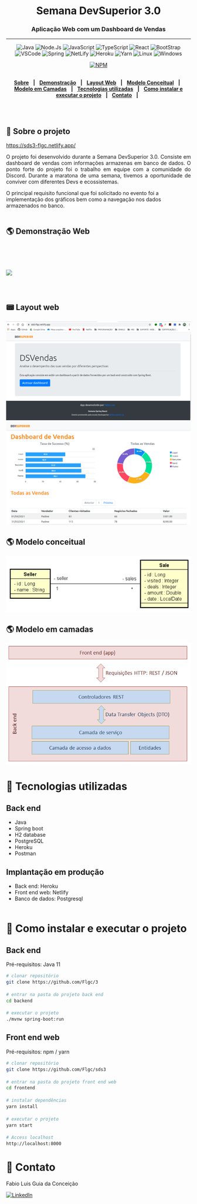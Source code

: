 <div align = "center">
<h1>Semana DevSuperior 3.0</h1>
<h3>Aplicação Web com um Dashboard de Vendas</h3>
<hr>

![Java](https://img.shields.io/badge/-Java-DE252C?style=flat-square&logo=java&logoColor=white)
![Node.Js](https://img.shields.io/badge/Node.js-43853D?style=for-the-square&logo=node.js&logoColor=white)
![JavaScript](https://img.shields.io/badge/JavaScript-323330?style=for-the-square&logo=javascript&logoColor=F7DF1E)
![TypeScript](https://img.shields.io/badge/TypeScript-007ACC?style=for-the-square&logo=typescript&logoColor=white)
![React](https://img.shields.io/badge/-React%20JS-262B32?style=flat-square&logo=react&logoColor=00D0F6)
![BootStrap](https://img.shields.io/badge/Bootstrap-563D7C?style=flat-square&logo=bootstrap&logoColor=white)
![VSCode](https://img.shields.io/badge/-VSCode-0085D1?style=flat-square&logo=visual-studio-code&logoColor=white)
![Spring](https://img.shields.io/badge/Spring-6DB33F?style=flat-square&logo=spring&logoColor=white)
![NetLify](https://img.shields.io/badge/Netlify-00C7B7?style=flat-square&logo=netlify&logoColor=white)
![Heroku](https://img.shields.io/badge/Heroku-430098?style=for-the-square&logo=heroku&logoColor=white)
![Yarn](https://img.shields.io/badge/Yarn-2C8EBB?style=for-the-square&logo=yarn&logoColor=white)
![Linux](https://img.shields.io/badge/Linux-FCC624?style=for-the-square&logo=linux&logoColor=black)
![Windows](https://img.shields.io/badge/Windows-0078D6?style=for-the-square&logo=windows&logoColor=white)

[![NPM](https://img.shields.io/npm/l/react)](https://github.com/Flgc/sds3/blob/main/LICENSE)
<br>
<br>

</div>

<div align="center">

[**Sobre**](https://github.com/Flgc/sds3#-sobre-o-projeto) &nbsp;&nbsp;**|**&nbsp;&nbsp;
[**Demonstração**](https://github.com/Flgc/sds3#-demonstra%C3%A7%C3%A3o-web) &nbsp;&nbsp;**|**&nbsp;&nbsp;
[**Layout Web**](https://github.com/Flgc/sds2#-layout-web) &nbsp;&nbsp;**|**&nbsp;&nbsp;
[**Modelo Conceitual**](https://github.com/Flgc/sds3#-modelo-conceitual) &nbsp;&nbsp;**|**&nbsp;&nbsp;
[**Modelo em Camadas**](https://github.com/Flgc/sds3#-modelo-em-camadas) &nbsp;&nbsp;**|**&nbsp;&nbsp;
[**Tecnologias utilizadas**](https://github.com/Flgc/sds3#-tecnologias-utilizadas) &nbsp;&nbsp;**|**&nbsp;&nbsp;
[**Como instalar e executar o projeto**](https://github.com/Flgc/sds3#-como-instalar-e-executar-o-projeto) &nbsp;&nbsp;**|**&nbsp;&nbsp;
[**Contato**](https://github.com/Flgc/sds3#-contato) &nbsp;&nbsp;**|**&nbsp;&nbsp;

</div><br><br>

## 📃 Sobre o projeto

https://sds3-flgc.netlify.app/

<p align="justify">O projeto foi desenvolvido durante a Semana DevSuperior 3.0. Consiste em dashboard de vendas com informações armazenas em banco de dados. O ponto forte do projeto foi o trabalho em equipe com a comunidade do Discord. Durante a maratona de uma semana, tivemos a oportunidade de conviver com diferentes Devs e ecossistemas.</p>

O principal requisito funcional que foi solicitado no evento foi a implementação dos gráficos bem como a navegação nos dados armazenados no banco.
<br><br>

## 🌎 Demonstração Web

<br>
<h1>
<img src="projeto-sds3/frontend/public/sds3.gif">
</h1><br>

## 📟 Layout web

![Web 1](https://github.com/Flgc/sds3/blob/main/projeto-sds3/frontend/public/DSVendas1.png)
<br>
![Web 2](https://github.com/Flgc/sds3/blob/main/projeto-sds3/frontend/public/DSVendas.png)

## 🌎 Modelo conceitual

![Modelo Conceitual](https://github.com/Flgc/sds3/blob/main/projeto-sds3/frontend/public/model.png)

## 🌎 Modelo em camadas

![Modelo Camadas](https://github.com/Flgc/sds3/blob/main/projeto-sds3/frontend/public/Layers.png)

# 🚀 Tecnologias utilizadas

## Back end

- Java
- Spring boot
- H2 database
- PostgreSQL
- Heroku
- Postman

## Implantação em produção

- Back end: Heroku
- Front end web: Netlify
- Banco de dados: Postgresql
  <br><br>

# 🔧 Como instalar e executar o projeto

## Back end

Pré-requisitos: Java 11

```bash
# clonar repositório
git clone https://github.com/Flgc/3

# entrar na pasta do projeto back end
cd backend

# executar o projeto
./mvnw spring-boot:run
```

## Front end web

Pré-requisitos: npm / yarn

```bash
# clonar repositório
git clone https://github.com/Flgc/sds3

# entrar na pasta do projeto front end web
cd frontend

# instalar dependências
yarn install

# executar o projeto
yarn start

# Access localhost
http://localhost:8000

```

# 📲 Contato

Fabio Luis Guia da Conceição

<a href="https://www.linkedin.com/in/fabio-luis-guia-da-conceição-77784741"><img src="https://img.shields.io/badge/linkedin%20-%230077B5.svg?&style=for-the-badge&logo=linkedin&logoColor=white" alt="LinkedIn"/></a>
